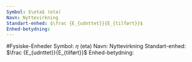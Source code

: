 ```yaml
---
Symbol: $\eta$ (eta)
Navn: Nyttevirkning
Standart-enhed: $\frac {E_{udnttet}}{E_{tilført}}$
Enhed-betydning:
---
```

#Fysiske-Enheder 
Symbol: $\eta$ (eta)
Navn: Nyttevirkning
Standart-enhed: $\frac {E_{udnttet}}{E_{tilført}}$
Enhed-betydning: